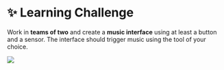 # ✨ Learning Challenge

Work in **teams of two** and create a **music interface** using at least a button and a sensor. The interface should trigger music using the tool of your choice.

![](https://lh3.googleusercontent.com/lTJHrWco6aHzfYDtcibIqAs4YJ1y5MnBnJWTL76KHfAm5FaioSEZ9rf5mJX41cLNNUaf292YIDk1HWMZBNuhuUfTh88Mvalk7G53acHDHs6o6oJ_vTATBNzslL62z3GlXxnwCnql)

